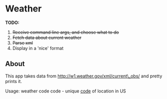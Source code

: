 # Weather

**TODO:**
  1. ~~Receive command line args, and choose what to do~~
  2. ~~Fetch data about current weather~~
  3. ~~Parse xml~~
  4. Display in a 'nice' format

## About
This app takes data from http://w1.weather.gov/xml/current\_obs/
and pretty prints it.

Usage: weather code
    code - unique [code](http://w1.weather.gov/xml/current_obs/) of location in US

